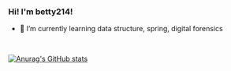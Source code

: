 ### Hi! I'm betty214!
- 🌱 I’m currently learning data structure, spring, digital forensics
<br/>

[![Anurag's GitHub stats](https://github-readme-stats.vercel.app/api?username=betty214&show_icons=true&theme=dark)](https://github.com/anuraghazra/github-readme-stats)


<!--
**betty214/betty214** is a ✨ _special_ ✨ repository because its `README.md` (this file) appears on your GitHub profile.

Here are some ideas to get you started:

- 🔭 I’m currently working on ...

- 👯 I’m looking to collaborate on ...
- 🤔 I’m looking for help with ...
- 💬 Ask me about ...
- 📫 How to reach me: ...
- 😄 Pronouns: ...
- ⚡ Fun fact: ...
-->

